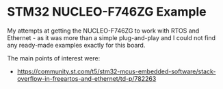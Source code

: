 # STM32 NUCLEO-F746ZG Example

My attempts at getting the NUCLEO-F746ZG to work with RTOS and Ethernet - as it was more than a simple plug-and-play and I could not find any ready-made examples exactly for this board.

The main points of interest were:

  - https://community.st.com/t5/stm32-mcus-embedded-software/stack-overflow-in-freeartos-and-ethernet/td-p/782263
